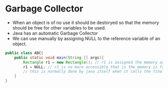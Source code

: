# Garbage Collector
- When an object is of no use it should be destoryed so that the memory should be free for other variables to be used.
- Java has an automatic Garbage Collector
- We can use manually by assigning NULL to the reference variable of an object.

```java
public class ABC{
    public static void main(String [] args){
        Rectangle r1 = new Rectangle(); // r1 is assigned the memory address of object/class Rectangle type.
        r1 = NULL; // r1 is no more accessible that is the memory is freed.
        // this is normally done by java itself when it calls the finalize(); method.
    }
}
```
